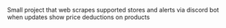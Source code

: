 Small project that web scrapes supported stores and alerts via discord bot when updates show price deductions on products
